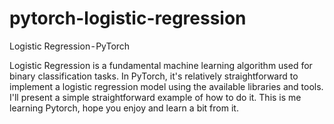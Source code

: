 # pytorch-logistic-regression
Logistic Regression - PyTorch

Logistic Regression is a fundamental machine learning algorithm used for binary classification tasks. In PyTorch, it's relatively straightforward to implement a logistic regression model using the available libraries and tools.
I'll present a simple straightforward example of how to do it. This is me learning Pytorch, hope you enjoy and learn a bit from it.
